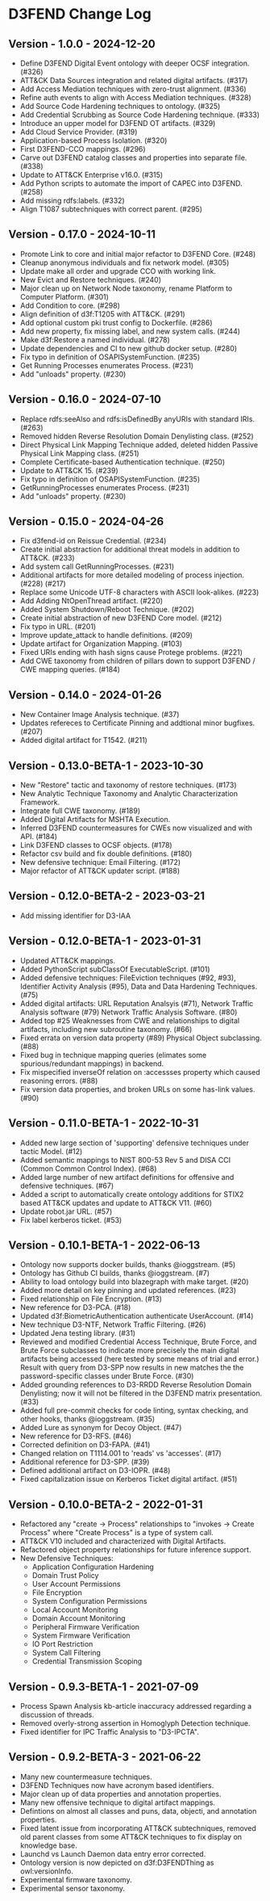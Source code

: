 # D3FEND Change Log

## Version - 1.0.0 - 2024-12-20

 - Define D3FEND Digital Event ontology with deeper OCSF integration. (#326)
 - ATT&CK Data Sources integration and related digital artifacts. (#317)
 - Add Access Mediation techniques with zero-trust alignment. (#336)
 - Refine auth events to align with Access Mediation techniques. (#328)
 - Add Source Code Hardening techniques to ontology. (#325)
 - Add Credential Scrubbing as Source Code Hardening technique. (#333)
 - Introduce an upper model for D3FEND OT artifacts. (#329)
 - Add Cloud Service Provider. (#319)
 - Application-based Process Isolation. (#320)
 - First D3FEND-CCO mappings. (#296)
 - Carve out D3FEND catalog classes and properties into separate file. (#338)
 - Update to ATT&CK Enterprise v16.0. (#315)
 - Add Python scripts to automate the import of CAPEC into D3FEND. (#258)
 - Add missing rdfs:labels. (#332)
 - Align T1087 subtechniques with correct parent. (#295)

## Version - 0.17.0 - 2024-10-11

 - Promote Link to core and initial major refactor to D3FEND Core. (#248)
 - Cleanup anonymous individuals and fix network model. (#305)
 - Update make all order and upgrade CCO with working link.
 - New Evict and Restore techniques. (#240)
 - Major clean up on Network Node taxonomy, rename Platform to Computer Platform. (#301)
 - Add Condition to core. (#298)
 - Align definition of d3f:T1205 with ATT&CK. (#291)
 - Add optional custom pki trust config to Dockerfile. (#286)
 - Add new property, fix missing label, and new system calls. (#244)
 - Make d3f:Restore a named individual. (#278)
 - Update dependencies and CI to new github docker setup. (#280)
 - Fix typo in definition of OSAPISystemFunction. (#235)
 - Get Running Processes enumerates Process. (#231)
 - Add "unloads" property. (#230)


## Version - 0.16.0 - 2024-07-10

 - Replace rdfs:seeAlso and rdfs:isDefinedBy anyURIs with standard IRIs. (#263)
 - Removed hidden Reverse Resolution Domain Denylisting class. (#252)
 - Direct Physical Link Mapping Technique added, deleted hidden Passive Physical Link Mapping class. (#251)
 - Complete Certificate-based Authentication technique. (#250)
 - Update to ATT&CK 15. (#239)
 - Fix typo in definition of OSAPISystemFunction. (#235)
 - GetRunningProcesses enumerates Process. (#231)
 - Add "unloads" property. (#230)

## Version - 0.15.0 - 2024-04-26

 - Fix d3fend-id on Reissue Credential. (#234)
 - Create initial abstraction for additional threat models in addition to ATT&CK. (#233)
 - Add system call GetRunningProcesses. (#231)
 - Additional artifacts for more detailed modeling of process injection. (#228) (#217)
 - Replace some Unicode UTF-8 characters with ASCII look-alikes. (#223)
 - Add Adding NtOpenThread artifact. (#220)
 - Added System Shutdown/Reboot Technique. (#202)
 - Create initial abstraction of new D3FEND Core model. (#212)
 - Fix typo in URL. (#201)
 - Improve update_attack to handle definitions. (#209)
 - Update artifact for Organization Mapping. (#103)
 - Fixed URIs ending with hash signs cause Protege problems. (#221)
 - Add CWE taxonomy from children of pillars down to support D3FEND / CWE mapping queries. (#184)


## Version - 0.14.0 - 2024-01-26

 - New Container Image Analysis technique. (#37)
 - Updates refereces to Certificate Pinning and addtional minor bugfixes. (#207)
 - Added digital artifact for T1542. (#211)


## Version - 0.13.0-BETA-1 - 2023-10-30

- New "Restore" tactic and taxonomy of restore techniques. (#173)
- New Analytic Technique Taxonomy and Analytic Characterization Framework.
- Integrate full CWE taxonomy. (#189)
- Added Digital Artifacts for MSHTA Execution.
- Inferred D3FEND countermeasures for CWEs now visualized and with API. (#184)
- Link D3FEND classes to OCSF objects. (#178)
- Refactor csv build and fix double definitions. (#180)
- New defensive technique: Email Filtering. (#172)
- Major refactor of ATT&CK updater script. (#188)


## Version - 0.12.0-BETA-2 - 2023-03-21

- Add missing identifier for D3-IAA

## Version - 0.12.0-BETA-1 - 2023-01-31

- Updated ATT&CK mappings.
- Added PythonScript subClassOf ExecutableScript. (#101)
- Added defensive techniques: FileEviction techniques (#92, #93), Identifier Activity Analysis (#95), Data and Data Hardening Techniques. (#75)
- Added digital artifacts: URL Reputation Analsyis (#71), Network Traffic Analysis software (#79) Network Traffic Analysis Software. (#80)
- Added top #25 Weaknesses from CWE and relationships to digital artifacts, including new subroutine taxonomy. (#66)
- Fixed errata on version data property (#89) Physical Object subclassing. (#88)
- Fixed bug in technique mapping queries (elimates some spurious/redundant mappings) in backend.
- Fix mispecified inverseOf relation on :accessses property which caused reasoning errors. (#88)
- Fix version data properties, and broken URLs on some has-link values. (#90)


## Version - 0.11.0-BETA-1 - 2022-10-31

- Added new large section of 'supporting' defensive techniques under tactic Model. (#12)
- Added semantic mappings to NIST 800-53 Rev 5 and DISA CCI (Common Common Control Index). (#68)
- Added large number of new artifact definitions for offensive and defensive techniques. (#67)
- Added a script to automatically create ontology additions for STIX2 based ATT&CK updates and update to ATT&CK V11. (#60)
- Update robot.jar URL. (#57)
- Fix label kerberos ticket. (#53)

## Version - 0.10.1-BETA-1 - 2022-06-13

- Ontology now supports docker builds, thanks @ioggstream. (#5)
- Ontology has Github CI builds, thanks @ioggstream. (#7)
- Ability to load ontology build into blazegraph with make target. (#20)
- Added more detail on key pinning and updated references. (#23)
- Fixed relationship on File Encryption. (#13)
- New reference for D3-PCA. (#18)
- Updated d3f:BiometricAuthentication authenticate UserAccount. (#14)
- New technique D3-NTF, Network Traffic Filtering. (#26)
- Updated Jena testing library. (#31)
- Reviewed and modified Credential Access Technique, Brute Force, and Brute Force subclasses to indicate more precisely the main digital artifacts being accessed (here tested by some means of trial and error.) Result with query from D3-SPP now results in new matches the the password-specific classes under Brute Force. (#30)
- Added grounding references to D3-RRDD Reverse Resolution Domain Denylisting; now it will not be filtered in the D3FEND matrix presentation. (#33)
- Added full pre-commit checks for code linting, syntax checking, and other hooks, thanks @ioggstream. (#35)
- Added Lure as synonym for Decoy Object. (#47)
- New reference for D3-RFS. (#46)
- Corrected definition on D3-FAPA. (#41)
- Changed relation on T1114.001 to 'reads' vs 'accesses'. (#17)
- Additional reference for D3-SPP. (#39)
- Defined additional artifact on D3-IOPR. (#48)
- Fixed capitalization issue on Kerberos Ticket digital artifact. (#51)

## Version - 0.10.0-BETA-2 - 2022-01-31

- Refactored any "create -> Process" relationships to "invokes -> Create Process" where "Create Process" is a type of system call.
- ATT&CK V10 included and characterized with Digital Artifacts.
- Refactored object property relationships for future inference support.
- New Defensive Techniques:
  - Application Configuration Hardening
  - Domain Trust Policy
  - User Account Permissions
  - File Encryption
  - System Configuration Permissions
  - Local Account Monitoring
  - Domain Account Monitoring
  - Peripheral Firmware Verification
  - System Firmware Verification
  - IO Port Restriction
  - System Call Filtering
  - Credential Transmission Scoping

## Version - 0.9.3-BETA-1 - 2021-07-09

- Process Spawn Analysis kb-article inaccuracy addressed regarding a discussion of threads.
- Removed overly-strong assertion in Homoglyph Detection technique.
- Fixed identifier for IPC Traffic Analysis to "D3-IPCTA".

## Version - 0.9.2-BETA-3 - 2021-06-22

- Many new countermeasure techniques.
- D3FEND Techniques now have acronym based identifiers.
- Major clean up of data properties and annotation properties.
- Many new offensive technique to digital artifact mappings.
- Defintions on almost all classes and puns, data, objecti, and annotation properties.
- Fixed latent issue from incorporating ATT&CK subtechniques, removed old parent classes from some ATT&CK techniques to fix display on knowledge base.
- Launchd vs Launch Daemon data entry error corrected.
- Ontology version is now depicted on d3f:D3FENDThing as owl:versionInfo.
- Experimental firmware taxonomy.
- Experimental sensor taxonomy.
